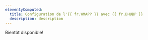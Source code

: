 ```yaml
---
eleventyComputed:
  title: Configuration de l'{{ fr.WMAPP }} avec {{ fr.DHUBP }}
  description: description
---
```

Bientôt disponible!
